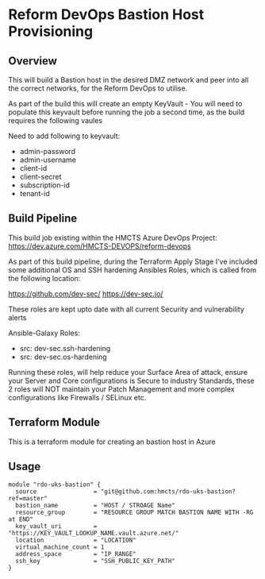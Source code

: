 # Reform DevOps Bastion Host Provisioning

## Overview

This will build a Bastion host in the desired DMZ network and peer into all the correct networks, for the Reform DevOps to utilise.

As part of the build this will create an empty KeyVault - You will need to populate this keyvault before running the job a second time, as the 
build requires the following vaules

Need to add following to keyvault:
- admin-password
- admin-username
- client-id
- client-secret
- subscription-id
- tenant-id

## Build Pipeline

This build job existing within the HMCTS Azure DevOps Project:
https://dev.azure.com/HMCTS-DEVOPS/reform-devops

As part of this build pipeline, during the Terraform Apply Stage I've included some additional OS and SSH hardening Ansibles Roles, which is
called from the following location:

https://github.com/dev-sec/
https://dev-sec.io/

These roles are kept upto date with all current Security and vulnerability alerts

Ansible-Galaxy Roles:
- src: dev-sec.ssh-hardening
- src: dev-sec.os-hardening

Running these roles, will help reduce your Surface Area of attack, ensure your Server and Core configurations is Secure to industry Standards, these 2 roles will NOT maintain your Patch Management and more complex configurations like Firewalls / SELinux etc.


## Terraform Module

This is a terraform module for creating an bastion host in Azure

## Usage
```
module "rdo-uks-bastion" {
  source                = "git@github.com:hmcts/rdo-uks-bastion?ref=master"
  bastion_name          = "HOST / STROAGE Name"
  resource_group        = "RESOURCE GROUP MATCH BASTION NAME WITH -RG at END"
  key_vault_uri         = "https://KEY_VAULT_LOOKUP_NAME.vault.azure.net/"
  location              = "LOCATION"
  virtual_machine_count = 1
  address_space         = "IP_RANGE"
  ssh_key               = "SSH_PUBLIC_KEY_PATH"
}
```